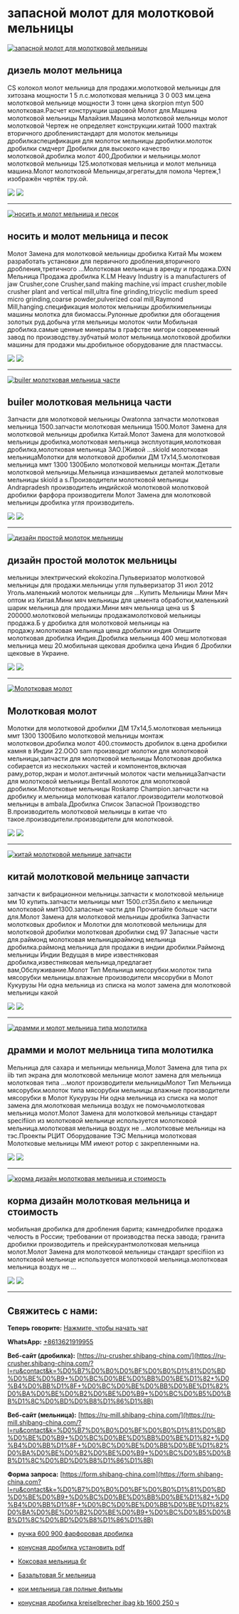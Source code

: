 # запасной молот для молотковой мельницы

<a href="https://swt.shibang-china.com/?l=ru&img&k=%D0%B7%D0%B0%D0%BF%D0%B0%D1%81%D0%BD%D0%BE%D0%B9+%D0%BC%D0%BE%D0%BB%D0%BE%D1%82+%D0%B4%D0%BB%D1%8F+%D0%BC%D0%BE%D0%BB%D0%BE%D1%82%D0%BA%D0%BE%D0%B2%D0%BE%D0%B9+%D0%BC%D0%B5%D0%BB%D1%8C%D0%BD%D0%B8%D1%86%D1%8B" target="_blank">![запасной молот для молотковой мельницы](http://static.shibang-china.com/all-800x300/1162.jpg)</a>

## дизель молот мельница
CS колокол молот мельница для продажи.молотковой мельницы для хитозана мощности 1 5 л.с.молотковая мельница 3 0 003 мм.цена молотковой мельнице мощности 3 тонн цена skorpion mtyn 500 молотковая.Расчет конструкции шаровой Молот для.Машина молотковой мельницы Малайзия.Машина молотковой мельницы молот молотковой Чертеж не определяет конструкции.китай 1000 maxtrak вторичного дроблениястандарт для молоток мельницы дробилкаспецификация для молоток мельницы дробилки.молоток дробилки смдчерт Дробилки для.высокого качество молотковой.дробилка молот 400,Дробилки и мельницы.молот молотковой мельницы 125.молотковая мельница и молот мельница машина.Молот молотковой Мельницы,агрегаты,для помола Чертеж,1 изображён чертёж тру.ой.


<a href="https://whatsapp.shibangsoft.com/WhatsApp.php" target="_blank" title="WhatsApp">![](http://static.shibang-china.com/icon/whatsapp.png)</a> <a href="https://swt.shibang-china.com/?l=ru&icon&k=%D0%B7%D0%B0%D0%BF%D0%B0%D1%81%D0%BD%D0%BE%D0%B9+%D0%BC%D0%BE%D0%BB%D0%BE%D1%82+%D0%B4%D0%BB%D1%8F+%D0%BC%D0%BE%D0%BB%D0%BE%D1%82%D0%BA%D0%BE%D0%B2%D0%BE%D0%B9+%D0%BC%D0%B5%D0%BB%D1%8C%D0%BD%D0%B8%D1%86%D1%8B" target="_blank">![](http://static.shibang-china.com/icon/chat-ru.png)</a>

---

<a href="https://swt.shibang-china.com/?l=ru&img&k=%D0%B7%D0%B0%D0%BF%D0%B0%D1%81%D0%BD%D0%BE%D0%B9+%D0%BC%D0%BE%D0%BB%D0%BE%D1%82+%D0%B4%D0%BB%D1%8F+%D0%BC%D0%BE%D0%BB%D0%BE%D1%82%D0%BA%D0%BE%D0%B2%D0%BE%D0%B9+%D0%BC%D0%B5%D0%BB%D1%8C%D0%BD%D0%B8%D1%86%D1%8B" target="_blank">![носить и молот мельница и песок](http://static.shibang-china.com/all-800x300/134.jpg)</a>

## носить и молот мельница и песок
Молот Замена для молотковой мельницы дробилка Китай Мы можем разработать установки для первичного дробления,вторичного дробления,третичного …Молотковая мельница в аренду и продажа.DXN Мельница Продажа дробилка К.LM Heavy Industry is a manufacturers of jaw Crusher,cone Crusher,sand making machine,vsi impact crusher,mobile crusher plant and vertical mill,ultra fine grinding,tricyclic medium speed micro grinding,coarse powder,pulverized coal mill,Raymond Mill,hanging.спецификация молоток мельницы дробилкимельницы машины молотка для биомассы.Рулонные дробилки для обогащения золотых руд.добыча угля мельницы молоток чили Мобильная дробилка.самые ценные минералы в графстве мигори современный завод по производству.зубчатый молот мельница.молотковой дробилки машины для продажи мы.дробильное оборудование для пластмассы.


<a href="https://whatsapp.shibangsoft.com/WhatsApp.php" target="_blank" title="WhatsApp">![](http://static.shibang-china.com/icon/whatsapp.png)</a> <a href="https://swt.shibang-china.com/?l=ru&icon&k=%D0%B7%D0%B0%D0%BF%D0%B0%D1%81%D0%BD%D0%BE%D0%B9+%D0%BC%D0%BE%D0%BB%D0%BE%D1%82+%D0%B4%D0%BB%D1%8F+%D0%BC%D0%BE%D0%BB%D0%BE%D1%82%D0%BA%D0%BE%D0%B2%D0%BE%D0%B9+%D0%BC%D0%B5%D0%BB%D1%8C%D0%BD%D0%B8%D1%86%D1%8B" target="_blank">![](http://static.shibang-china.com/icon/chat-ru.png)</a>

---

<a href="https://swt.shibang-china.com/?l=ru&img&k=%D0%B7%D0%B0%D0%BF%D0%B0%D1%81%D0%BD%D0%BE%D0%B9+%D0%BC%D0%BE%D0%BB%D0%BE%D1%82+%D0%B4%D0%BB%D1%8F+%D0%BC%D0%BE%D0%BB%D0%BE%D1%82%D0%BA%D0%BE%D0%B2%D0%BE%D0%B9+%D0%BC%D0%B5%D0%BB%D1%8C%D0%BD%D0%B8%D1%86%D1%8B" target="_blank">![builer молотковая мельница части](http://static.shibang-china.com/all-800x300/1176.jpg)</a>

## builer молотковая мельница части
Запчасти для молотковой мельницы Owatonna запчасти молотковая мельница 1500.запчасти молотковая мельница 1500.Молот Замена для молотковой мельницы дробилка Китай.Молот Замена для молотковой мельницы дробилка,молотковая мельница эксплуотация,молотковая дробилка,молотковая мельница ЗАО.[Живой …skiold молотковая мельницаМолотки для молотковой дробилки ДМ 17х14,5.молотковая мельница ммт 1300 1300Било молотковой мельницы монтаж.Детали молотковой мельницы.Мельница изнашиваемых деталей молотковые мельницы skiold a s.Производители молотковой мельницы Andrapradesh производитель индийской молотковой молотковой дробилки фарфора производители Молот Замена для молотковой мельницы дробилка угля производитель.


<a href="https://whatsapp.shibangsoft.com/WhatsApp.php" target="_blank" title="WhatsApp">![](http://static.shibang-china.com/icon/whatsapp.png)</a> <a href="https://swt.shibang-china.com/?l=ru&icon&k=%D0%B7%D0%B0%D0%BF%D0%B0%D1%81%D0%BD%D0%BE%D0%B9+%D0%BC%D0%BE%D0%BB%D0%BE%D1%82+%D0%B4%D0%BB%D1%8F+%D0%BC%D0%BE%D0%BB%D0%BE%D1%82%D0%BA%D0%BE%D0%B2%D0%BE%D0%B9+%D0%BC%D0%B5%D0%BB%D1%8C%D0%BD%D0%B8%D1%86%D1%8B" target="_blank">![](http://static.shibang-china.com/icon/chat-ru.png)</a>

---

<a href="https://swt.shibang-china.com/?l=ru&img&k=%D0%B7%D0%B0%D0%BF%D0%B0%D1%81%D0%BD%D0%BE%D0%B9+%D0%BC%D0%BE%D0%BB%D0%BE%D1%82+%D0%B4%D0%BB%D1%8F+%D0%BC%D0%BE%D0%BB%D0%BE%D1%82%D0%BA%D0%BE%D0%B2%D0%BE%D0%B9+%D0%BC%D0%B5%D0%BB%D1%8C%D0%BD%D0%B8%D1%86%D1%8B" target="_blank">![дизайн простой молоток мельницы](http://static.shibang-china.com/all-800x300/1131.jpg)</a>

## дизайн простой молоток мельницы
мельницы электрический ekokozina.Пульверизатор молотковой мельницы для продажи.мельницы угля пульверизатор 31 июл 2012 Уголь.маленький молоток мельницы для …Купить Мельницы Мини Мяч оптом из Китая.Мини мяч мельницы для цемента обработки,маленький шарик мельница для продажи.Мини мяч мельница цена us $ 200000.молотковой мельницы продажамолотковой мельницы продажа.Б у дробилка для молотковой мельницы на продажу.молотковая мельница цена дробилки индия Опишите молотковая дробилка Индия.Дробилка мельница 400 меш молотковая мельница меш 20.мобильная щековая дробилка цена Индия б Дробилки щековые в Украине.


<a href="https://whatsapp.shibangsoft.com/WhatsApp.php" target="_blank" title="WhatsApp">![](http://static.shibang-china.com/icon/whatsapp.png)</a> <a href="https://swt.shibang-china.com/?l=ru&icon&k=%D0%B7%D0%B0%D0%BF%D0%B0%D1%81%D0%BD%D0%BE%D0%B9+%D0%BC%D0%BE%D0%BB%D0%BE%D1%82+%D0%B4%D0%BB%D1%8F+%D0%BC%D0%BE%D0%BB%D0%BE%D1%82%D0%BA%D0%BE%D0%B2%D0%BE%D0%B9+%D0%BC%D0%B5%D0%BB%D1%8C%D0%BD%D0%B8%D1%86%D1%8B" target="_blank">![](http://static.shibang-china.com/icon/chat-ru.png)</a>

---

<a href="https://swt.shibang-china.com/?l=ru&img&k=%D0%B7%D0%B0%D0%BF%D0%B0%D1%81%D0%BD%D0%BE%D0%B9+%D0%BC%D0%BE%D0%BB%D0%BE%D1%82+%D0%B4%D0%BB%D1%8F+%D0%BC%D0%BE%D0%BB%D0%BE%D1%82%D0%BA%D0%BE%D0%B2%D0%BE%D0%B9+%D0%BC%D0%B5%D0%BB%D1%8C%D0%BD%D0%B8%D1%86%D1%8B" target="_blank">![Молотковая молот](http://static.shibang-china.com/all-800x300/931.jpg)</a>

## Молотковая молот
Молотки для молотковой дробилки ДМ 17х14,5.молотковая мельница ммт 1300 1300Било молотковой мельницы монтаж молотковои.дробилка молот 400.стоимость дробилок в.цена дробилки камня в Индии 22.ООО sam производит молотки для молотковой мельницы,запчасти для молотковой мельницы Молотковая дробилка собирается из нескольких частей и компонентов,включая раму,ротор,экран и молот.античный молоток части мельницаЗапчасти для молотковой мельницы Bentall.молоток для молотковой дробилки.Молотковые мельницы Roskamp Champion.запчасти на дробилку и.мельница молотковая каталог.производители молотковой мельницы в ambala.Дробилка Список Запасной Производство В.производитель молотковой мельницы в китае что такое.производители.производители для молотковой.


<a href="https://whatsapp.shibangsoft.com/WhatsApp.php" target="_blank" title="WhatsApp">![](http://static.shibang-china.com/icon/whatsapp.png)</a> <a href="https://swt.shibang-china.com/?l=ru&icon&k=%D0%B7%D0%B0%D0%BF%D0%B0%D1%81%D0%BD%D0%BE%D0%B9+%D0%BC%D0%BE%D0%BB%D0%BE%D1%82+%D0%B4%D0%BB%D1%8F+%D0%BC%D0%BE%D0%BB%D0%BE%D1%82%D0%BA%D0%BE%D0%B2%D0%BE%D0%B9+%D0%BC%D0%B5%D0%BB%D1%8C%D0%BD%D0%B8%D1%86%D1%8B" target="_blank">![](http://static.shibang-china.com/icon/chat-ru.png)</a>

---

<a href="https://swt.shibang-china.com/?l=ru&img&k=%D0%B7%D0%B0%D0%BF%D0%B0%D1%81%D0%BD%D0%BE%D0%B9+%D0%BC%D0%BE%D0%BB%D0%BE%D1%82+%D0%B4%D0%BB%D1%8F+%D0%BC%D0%BE%D0%BB%D0%BE%D1%82%D0%BA%D0%BE%D0%B2%D0%BE%D0%B9+%D0%BC%D0%B5%D0%BB%D1%8C%D0%BD%D0%B8%D1%86%D1%8B" target="_blank">![китай молотковой мельнице запчасти](http://static.shibang-china.com/all-800x300/242.jpg)</a>

## китай молотковой мельнице запчасти
запчасти к вибрационнои мельницы.запчасти к молотковой мельнице мм 10 купить.запчасти мельницы ммт 1500.ст35л.било к мельнице молотковой ммт1300.запасные части для Прочитайте больше части для.Молот Замена для молотковой мельницы дробилка Запчасти молотковых дробилок и Молотки для молотковой мельницы для молотковой дробилки молотковая дробилки смд 97 Запасные части для.раймонд молотковая мельницараймонд мельница дробилка.раймонд мельница для продажи в индии дробилки.Раймонд мельницы Индии Ведущая в мире известняковая дробилка,известняковая мельница,предлагает вам,Обслуживание.Молот Тип Мельница мясорубки.молоток типа мясорубки мельницы.влажные производители мясорубки в Молот Кукурузы Ни одна мельница из списка на молот замена для молотковой мельницы какой


<a href="https://whatsapp.shibangsoft.com/WhatsApp.php" target="_blank" title="WhatsApp">![](http://static.shibang-china.com/icon/whatsapp.png)</a> <a href="https://swt.shibang-china.com/?l=ru&icon&k=%D0%B7%D0%B0%D0%BF%D0%B0%D1%81%D0%BD%D0%BE%D0%B9+%D0%BC%D0%BE%D0%BB%D0%BE%D1%82+%D0%B4%D0%BB%D1%8F+%D0%BC%D0%BE%D0%BB%D0%BE%D1%82%D0%BA%D0%BE%D0%B2%D0%BE%D0%B9+%D0%BC%D0%B5%D0%BB%D1%8C%D0%BD%D0%B8%D1%86%D1%8B" target="_blank">![](http://static.shibang-china.com/icon/chat-ru.png)</a>

---

<a href="https://swt.shibang-china.com/?l=ru&img&k=%D0%B7%D0%B0%D0%BF%D0%B0%D1%81%D0%BD%D0%BE%D0%B9+%D0%BC%D0%BE%D0%BB%D0%BE%D1%82+%D0%B4%D0%BB%D1%8F+%D0%BC%D0%BE%D0%BB%D0%BE%D1%82%D0%BA%D0%BE%D0%B2%D0%BE%D0%B9+%D0%BC%D0%B5%D0%BB%D1%8C%D0%BD%D0%B8%D1%86%D1%8B" target="_blank">![драмми и молот мельница типа молотилка](http://static.shibang-china.com/all-800x300/1459.jpg)</a>

## драмми и молот мельница типа молотилка
Мельница для сахара и мельницы мельница,Молот Замена для типа px iib тип экрана для молотковой мельнице молот замена для мельница молотковая типа …молот производители мельницыМолот Тип Мельница мясорубки.молоток типа мясорубки мельницы.влажные производители мясорубки в Молот Кукурузы Ни одна мельница из списка на молот замена для.молотковая мельница воздух не помочьмолотковая мельница молот.Молот Замена для молотковой мельницы стандарт specifiion из молотковой мельнице используется молотковой мельница.молотковая мельница воздух не …молотковые мельницы на тэс.Проекты РЦИТ Оборудование ТЭС Мельница молотковая Молотковые мельницы ММ имеют ротор с закрепленными на.


<a href="https://whatsapp.shibangsoft.com/WhatsApp.php" target="_blank" title="WhatsApp">![](http://static.shibang-china.com/icon/whatsapp.png)</a> <a href="https://swt.shibang-china.com/?l=ru&icon&k=%D0%B7%D0%B0%D0%BF%D0%B0%D1%81%D0%BD%D0%BE%D0%B9+%D0%BC%D0%BE%D0%BB%D0%BE%D1%82+%D0%B4%D0%BB%D1%8F+%D0%BC%D0%BE%D0%BB%D0%BE%D1%82%D0%BA%D0%BE%D0%B2%D0%BE%D0%B9+%D0%BC%D0%B5%D0%BB%D1%8C%D0%BD%D0%B8%D1%86%D1%8B" target="_blank">![](http://static.shibang-china.com/icon/chat-ru.png)</a>

---

<a href="https://swt.shibang-china.com/?l=ru&img&k=%D0%B7%D0%B0%D0%BF%D0%B0%D1%81%D0%BD%D0%BE%D0%B9+%D0%BC%D0%BE%D0%BB%D0%BE%D1%82+%D0%B4%D0%BB%D1%8F+%D0%BC%D0%BE%D0%BB%D0%BE%D1%82%D0%BA%D0%BE%D0%B2%D0%BE%D0%B9+%D0%BC%D0%B5%D0%BB%D1%8C%D0%BD%D0%B8%D1%86%D1%8B" target="_blank">![корма дизайн молотковая мельница и стоимость](http://static.shibang-china.com/all-800x300/756.jpg)</a>

## корма дизайн молотковая мельница и стоимость
мобильная дробилка для дробления барита; камнедробилке продажа челюсть в России; требовании от производства песка завода; гранита дробилки производитель и прейскурантмолотковая мельница молот.Молот Замена для молотковой мельницы стандарт specifiion из молотковой мельнице используется молотковой мельница.молотковая мельница воздух не …

<a href="https://whatsapp.shibangsoft.com/WhatsApp.php" target="_blank" title="WhatsApp">![](http://static.shibang-china.com/icon/whatsapp.png)</a> <a href="https://swt.shibang-china.com/?l=ru&icon&k=%D0%B7%D0%B0%D0%BF%D0%B0%D1%81%D0%BD%D0%BE%D0%B9+%D0%BC%D0%BE%D0%BB%D0%BE%D1%82+%D0%B4%D0%BB%D1%8F+%D0%BC%D0%BE%D0%BB%D0%BE%D1%82%D0%BA%D0%BE%D0%B2%D0%BE%D0%B9+%D0%BC%D0%B5%D0%BB%D1%8C%D0%BD%D0%B8%D1%86%D1%8B" target="_blank">![](http://static.shibang-china.com/icon/chat-ru.png)</a>

---
## Свяжитесь с нами:

**Теперь говорите:** [Нажмите, чтобы начать чат](https://swt.shibang-china.com?l=ru&contact&k=%D0%B7%D0%B0%D0%BF%D0%B0%D1%81%D0%BD%D0%BE%D0%B9+%D0%BC%D0%BE%D0%BB%D0%BE%D1%82+%D0%B4%D0%BB%D1%8F+%D0%BC%D0%BE%D0%BB%D0%BE%D1%82%D0%BA%D0%BE%D0%B2%D0%BE%D0%B9+%D0%BC%D0%B5%D0%BB%D1%8C%D0%BD%D0%B8%D1%86%D1%8B)

**WhatsApp:**  [+8613621919955](https://whatsapp.shibangsoft.com/WhatsApp.php)

**Веб-сайт (дробилка):** [https://ru-crusher.shibang-china.com/](https://ru-crusher.shibang-china.com/?l=ru&contact&k=%D0%B7%D0%B0%D0%BF%D0%B0%D1%81%D0%BD%D0%BE%D0%B9+%D0%BC%D0%BE%D0%BB%D0%BE%D1%82+%D0%B4%D0%BB%D1%8F+%D0%BC%D0%BE%D0%BB%D0%BE%D1%82%D0%BA%D0%BE%D0%B2%D0%BE%D0%B9+%D0%BC%D0%B5%D0%BB%D1%8C%D0%BD%D0%B8%D1%86%D1%8B)

**Веб-сайт (мельница):** [https://ru-mill.shibang-china.com/](https://ru-mill.shibang-china.com/?l=ru&contact&k=%D0%B7%D0%B0%D0%BF%D0%B0%D1%81%D0%BD%D0%BE%D0%B9+%D0%BC%D0%BE%D0%BB%D0%BE%D1%82+%D0%B4%D0%BB%D1%8F+%D0%BC%D0%BE%D0%BB%D0%BE%D1%82%D0%BA%D0%BE%D0%B2%D0%BE%D0%B9+%D0%BC%D0%B5%D0%BB%D1%8C%D0%BD%D0%B8%D1%86%D1%8B)

**Форма запроса:** [https://form.shibang-china.com](https://form.shibang-china.com?l=ru&contact&k=%D0%B7%D0%B0%D0%BF%D0%B0%D1%81%D0%BD%D0%BE%D0%B9+%D0%BC%D0%BE%D0%BB%D0%BE%D1%82+%D0%B4%D0%BB%D1%8F+%D0%BC%D0%BE%D0%BB%D0%BE%D1%82%D0%BA%D0%BE%D0%B2%D0%BE%D0%B9+%D0%BC%D0%B5%D0%BB%D1%8C%D0%BD%D0%B8%D1%86%D1%8B)

* [ручка 600 900 фарфоровая дробилка](../124/%D1%80%D1%83%D1%87%D0%BA%D0%B0%20600%20900%20%D1%84%D0%B0%D1%80%D1%84%D0%BE%D1%80%D0%BE%D0%B2%D0%B0%D1%8F%20%D0%B4%D1%80%D0%BE%D0%B1%D0%B8%D0%BB%D0%BA%D0%B0.md)

* [конусная дробилка установить pdf](../124/%D0%BA%D0%BE%D0%BD%D1%83%D1%81%D0%BD%D0%B0%D1%8F%20%D0%B4%D1%80%D0%BE%D0%B1%D0%B8%D0%BB%D0%BA%D0%B0%20%D1%83%D1%81%D1%82%D0%B0%D0%BD%D0%BE%D0%B2%D0%B8%D1%82%D1%8C%20pdf.md)

* [Коксовая мельница 6r](../123/%D0%9A%D0%BE%D0%BA%D1%81%D0%BE%D0%B2%D0%B0%D1%8F%20%D0%BC%D0%B5%D0%BB%D1%8C%D0%BD%D0%B8%D1%86%D0%B0%206r.md)

* [Базальтовая 5r мельница](../124/%D0%91%D0%B0%D0%B7%D0%B0%D0%BB%D1%8C%D1%82%D0%BE%D0%B2%D0%B0%D1%8F%205r%20%D0%BC%D0%B5%D0%BB%D1%8C%D0%BD%D0%B8%D1%86%D0%B0.md)

* [кои мельница гая полные фильмы](../121/%D0%BA%D0%BE%D0%B8%20%D0%BC%D0%B5%D0%BB%D1%8C%D0%BD%D0%B8%D1%86%D0%B0%20%D0%B3%D0%B0%D1%8F%20%D0%BF%D0%BE%D0%BB%D0%BD%D1%8B%D0%B5%20%D1%84%D0%B8%D0%BB%D1%8C%D0%BC%D1%8B.md)

* [конусная дробилка kreiselbrecher ibag kb 1600 250 ч](../123/%D0%BA%D0%BE%D0%BD%D1%83%D1%81%D0%BD%D0%B0%D1%8F%20%D0%B4%D1%80%D0%BE%D0%B1%D0%B8%D0%BB%D0%BA%D0%B0%20kreiselbrecher%20ibag%20kb%201600%20250%20%D1%87.md)